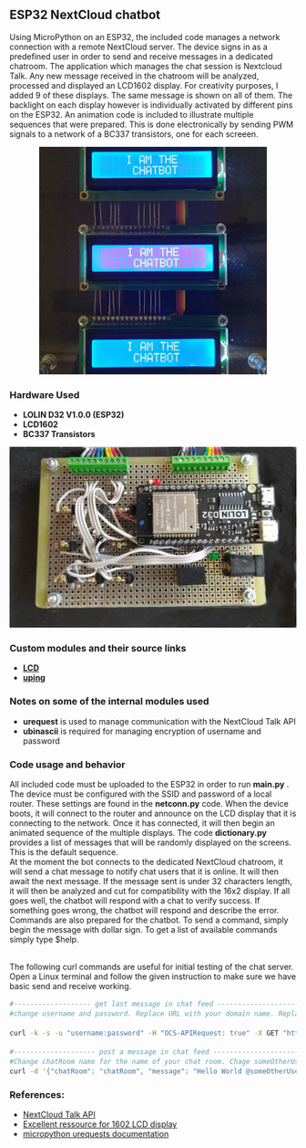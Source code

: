 ## ESP32 NextCloud chatbot 
Using MicroPython on an ESP32, the included code manages a network connection with a remote NextCloud server. The device signs in as a predefined user in order to send and receive messages in a dedicated chatroom. The application which manages the chat session is Nextcloud Talk. Any new message received in the chatroom will be analyzed, processed and displayed an LCD1602 display. For creativity purposes, I added 9 of these displays. The same message is shown on all of them. The backlight on each display however is individually activated by different pins on the ESP32. An animation code is included to illustrate multiple sequences that were prepared. This is done electronically by sending PWM signals to a network of a BC337 transistors, one for each screeen. 

<p align="center">
  <img src="images/screens-small.jpg" />
</p>

### Hardware Used
- **LOLIN D32 V1.0.0 (ESP32)**
- **LCD1602**
- **BC337 Transistors**

<p align="center">
  <img src="images/circuit-small.jpg" />
</p>


### Custom modules and their source links
- **[LCD](https://github.com/rdagger/micropython-charlcd)**
- **[uping](https://gist.github.com/shawwwn/91cc8979e33e82af6d99ec34c38195fb)**

### Notes on some of the internal modules used
- **urequest** is used to manage communication with the NextCloud Talk API
- **ubinascii** is required for managing encryption of username and password

### Code usage and behavior
All included code must be uploaded to the ESP32 in order to run **main.py** . The device must be configured with the SSID and password of a local router. These settings are found in the **netconn.py** code. When the device boots, it will connect to the router and announce on the LCD display that it is connecting to the network. Once it has connected, it will then begin an animated sequence of the multiple displays. The code **dictionary.py** provides a list of messages that will be randomly displayed on the screens. This is the default sequence. <br/>
At the moment the bot connects to the dedicated NextCloud chatroom, it will send a chat message to notify chat users that it is online. It will then await the next message. If the message sent is under 32 characters length, it will then be analyzed and cut for compatibility with the 16x2 display. If all goes well, the chatbot will respond with a chat to verify success. If something goes wrong, the chatbot will respond and describe the error.<br/>
Commands are also prepared for the chatbot. To send a command, simply begin the message with dollar sign. To get a list of available commands simply type $help.

<br/>
The following curl commands are useful for initial testing of the chat server. Open a Linux terminal and follow the given instruction to make sure we have basic send and receive working.

```bash
#------------------- get last message in chat feed ----------------------
#change username and password. Replace URL with your domain name. Replace the xxxxxxxx with your room token.

curl -k -s -u "username:password" -H "OCS-APIRequest: true" -X GET "https://yourDomainName.ddns.net/ocs/v1.php/apps/spreed/api/v1/chat/xxxxxxxx?lookIntoFuture=0&limit=1&setReadMarker=1" | grep "<message>" | sed -r "s|<?/message>||g" | tail -1

#-------------------- post a message in chat feed -----------------------
#Change chatRoom name for the name of your chat room. Chage someOtherUser to the name of a user to whom you wish to address the message. Change username and password. Replace URL with your domain name. Replace the xxxxxxxx with your room token.
curl -d '{"chatRoom": "chatRoom", "message": "Hello World @someOtherUser"}' -H "Content-Type: application/json" -H "Accept: application/json" -H "OCS-APIRequest: true" -u "username:password" https://yourDomainName.ddns.net/ocs/v1.php/apps/spreed/api/v1/chat/xxxxxxxx
```

### References:
- [NextCloud Talk API](https://nextcloud-talk.readthedocs.io/en/latest/chat/)
- [Excellent ressource for 1602 LCD display](https://lastminuteengineers.com/arduino-1602-character-lcd-tutorial/)
- [micropython urequests documentation](https://makeblock-micropython-api.readthedocs.io/en/latest/public_library/Third-party-libraries/urequests.html)
